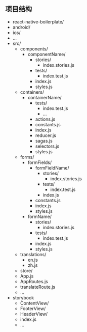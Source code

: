 项目结构
--------
 * react-native-boilerplate/
  * android/
  * ios/
  * ...
  * src/
    * components/
      * componentName/
        * stories/
          * index.stories.js
        * tests/
          * index.test.js
        * index.js
        * styles.js
    * containers/
      * containerName/
        * tests/
          * index.test.js
          * ...
        * actions.js
        * constants.js
        * index.js
        * reducer.js
        * sagas.js
        * selectors.js
        * styles.js
    * forms/
      * formFields/
        * formFieldName/
          * stories/
            * index.stories.js
          * tests/
            * index.test.js
          * index.js
        * constants.js
        * index.js
        * styles.js
      * formName/
        * stories/
          * index.stories.js
        * tests/
          * index.test.js
        * index.js
        * styles.js
    * translations/
      * en.js
      * zh.js
    * store/
    * App.js
    * AppRoutes.js
    * translateRoute.js
    * ...
  * storybook
    * ContentView/
    * FooterView/
    * HeaderView/
    * index.js
    * ...
